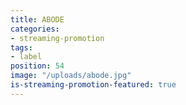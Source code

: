 ```yaml
---
title: ABODE
categories:
- streaming-promotion
tags:
- label
position: 54
image: "/uploads/abode.jpg"
is-streaming-promotion-featured: true
---
```


